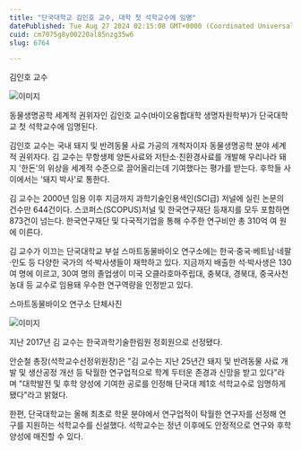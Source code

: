 ```yaml
---
title: "단국대학교 김인호 교수, 대학 첫 석학교수에 임명"
datePublished: Tue Aug 27 2024 02:15:08 GMT+0000 (Coordinated Universal Time)
cuid: cm7075g8y00220al85nzg35w6
slug: 6764

---
```



김인호 교수

![이미지](https://cdn.hashnode.com/res/hashnode/image/upload/v1739261094789/d95fe1b9-5357-4ddf-8da5-11fd52d7f5b6.jpeg)

동물생명공학 세계적 권위자인 김인호 교수(바이오융합대학 생명자원학부)가 단국대학교 첫 석학교수에 임명된다.

김인호 교수는 국내 돼지 및 반려동물 사료 가공의 개척자이자 동물생명공학 분야 세계적 권위자다. 김 교수는 무항생제 양돈사료와 저탄소·친환경사료를 개발해 우리나라 돼지 '한돈'의 위상을 세계적 수준으로 끌어올리는데 기여했다는 평가를 받는다. 후학들 사이에서는 '돼지 박사'로 통한다.

김 교수는 2000년 임용 이후 지금까지 과학기술인용색인(SCI급) 저널에 실린 논문의 건수만 644건이다. 스코퍼스(SCOPUS)저널 및 한국연구재단 등재지를 모두 포함하면 873건이 넘는다. 한국연구재단 및 다국적기업을 통해 수주한 연구비만 총 310억 여 원에 이른다.

김 교수가 이끄는 단국대학교 부설 스마트동물바이오 연구소에는 한국·중국·베트남·네팔·인도 등 다양한 국가의 석·박사생들이 재학하고 있다. 지금까지 배출한 석·박사생은 130여 명에 이르고, 30여 명의 졸업생이 미국 오클라호마주립대, 충북대, 경북대, 중국사천농대 등 교수로 임용돼 우수한 연구역량을 인정받고 있다.

스마트동물바이오 연구소 단체사진

![이미지](https://cdn.hashnode.com/res/hashnode/image/upload/v1739261096681/3f46ed8e-7815-44e3-8203-e1d93d14d39a.jpeg)

지난 2017년 김 교수는 한국과학기술한림원 정회원으로 선정됐다.

안순철 총장(석학교수선정위원장)은 "김 교수는 지난 25년간 돼지 및 반려동물 사료 개발 및 생산공정 개선 등 탁월한 연구업적으로 학계 두터운 존경과 신망을 받고 있다"라며 "대학발전 및 후학 양성에 기여한 공로를 인정해 단국대 제1호 석학교수로 임명하게 됐다"라고 밝혔다.

한편, 단국대학교는 올해 최초로 학문 분야에서 연구업적이 탁월한 연구자를 선정해 연구를 지원하는 석학교수를 신설했다. 석학교수는 정년 이후에도 안정적으로 연구와 후학 양성에 매진할 수 있다.